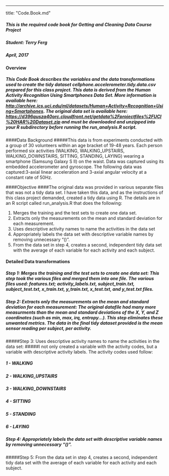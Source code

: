 ---
title: "Code.Book.md"

##### This is the required code book for Getting and Cleaning Data Course Project 
##### Student: Terry Ferg
##### April, 2017


#### Overview
##### This Code Book describes the variables and the data transformations used to create the tidy dataset cellphone.accelerometer.tidy.data.csv prepared for this class project.  This data is derived from the Human Activity Recognition Using Smartphones Data Set. More information is available here: http://archive.ics.uci.edu/ml/datasets/Human+Activity+Recognition+Using+Smartphones. The original data set is available here: https://d396qusza40orc.cloudfront.net/getdata%2Fprojectfiles%2FUCI%20HAR%20Dataset.zip and must be downloaded and unzipped into your R subdirectory before running the run_analysis.R script.

####Data Background
#####This data is from experiments conducted with a group of 30 volunteers within an age bracket of 19-48 years. Each person performed six activities (WALKING, WALKING_UPSTAIRS, WALKING_DOWNSTAIRS, SITTING, STANDING, LAYING) wearing a smartphone (Samsung Galaxy S II) on the waist. Data was captured using its embedded accelerometer and gyroscope. The following data was captured:3-axial linear acceleration and 3-axial angular velocity at a constant rate of 50Hz. 

####Objective
####The original data was provided in various separate files that was not a tidy data set. I have taken this data, and as the instructions of this class project demanded, created a tidy data using R. The details are in an R script called run_analysis.R that does the following:

1. Merges the training and the test sets to create one data set.
2. Extracts only the measurements on the mean and standard deviation for each measurement.
3. Uses descriptive activity names to name the activities in the data set
4. Appropriately labels the data set with descriptive variable names by removing unnecessary “()”.
5. From the data set in step 4, creates a second, independent tidy data set with the average of each variable for each activity and each subject.

#### Detailed Data transformations
##### Step 1: Merges the training and the test sets to create one data set: This step took the various files and merged them into one file.  The various files used: features.txt; activity_labels.txt, subject_train.txt, subject_test.txt, x_train.txt, y_train.txt, x_test.txt, and y_test.txt files.

##### Step 2: Extracts only the measurements on the mean and standard deviation for each measurement: The original datafile had many more measurments than the mean and standard deviations of the X, Y, and Z coordinates (such as min, max, irq, entropy...). This step eliminates these unwanted metrics.  The data in the final tidy dataset provided is the mean sensor reading per subject, per activity.

#####Step 3: Uses descriptive activity names to name the activities in the data set:
#####I not only created a variable with the activity codes, but a variable with descriptive activity labels. The activity codes used follow:
#####  1 - WALKING
#####  2 - WALKING_UPSTAIRS
#####  3 - WALKING_DOWNSTAIRS
#####  4 - SITTING
#####  5 - STANDING
#####  6 - LAYING
##### Step 4: Appropriately labels the data set with descriptive variable names by removing unnecessary “()”.

#####Step 5: From the data set in step 4, creates a second, independent tidy data set with the average of each variable for each activity and each subject.
